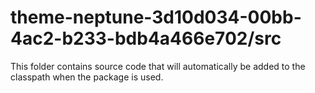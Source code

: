 # theme-neptune-3d10d034-00bb-4ac2-b233-bdb4a466e702/src

This folder contains source code that will automatically be added to the classpath when
the package is used.
